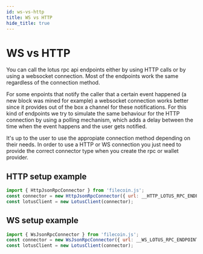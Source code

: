 ```yaml
---
id: ws-vs-http
title: WS vs HTTP
hide_title: true
---
```


# WS vs HTTP

You can call the lotus rpc api endpoints either by using HTTP calls or by using a websocket connection. Most of the endpoints work the same regardless of the connection method.

For some enpoints that notify the caller that a certain event happened (a new block was mined for example) a websocket connection works better since it provides out of the box a channel for these notifications. For this kind of endpoints we try to simulate the same behaviour for the HTTP connection by using a polling mechanism, which adds a delay between the time when the event happens and the user gets notified.

It's up to the user to use the appropiate connection method depending on their needs. In order to use a HTTP or WS connection you just need to provide the correct connector type when you create the rpc or wallet provider.

## HTTP setup example

```javascript
import { HttpJsonRpcConnector } from 'filecoin.js';
const connector = new HttpJsonRpcConnector({ url: __HTTP_LOTUS_RPC_ENDPOINT__, token: __LOTUS_AUTH_TOKEN__ });
const lotusClient = new LotusClient(connector);

```

## WS setup example

```javascript
import { WsJsonRpcConnector } from 'filecoin.js';
const connector = new WsJsonRpcConnector({ url: __WS_LOTUS_RPC_ENDPOINT__, token: __LOTUS_AUTH_TOKEN__ });
const lotusClient = new LotusClient(connector);

```

